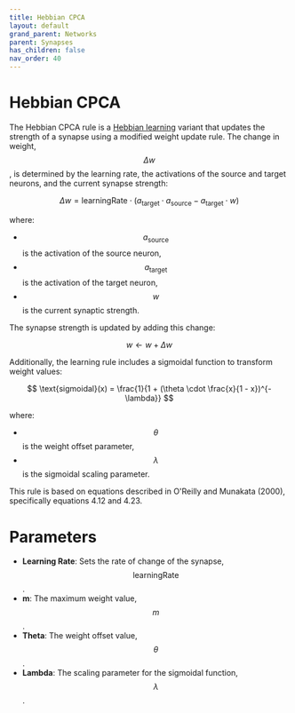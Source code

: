 ```yaml
---
title: Hebbian CPCA
layout: default
grand_parent: Networks
parent: Synapses
has_children: false
nav_order: 40
---
```


# Hebbian CPCA

The Hebbian CPCA rule is a [Hebbian learning](https://en.wikipedia.org/wiki/Hebbian_theory) variant that updates the strength of a synapse using a modified weight update rule. The change in weight, $$\Delta w$$, is determined by the learning rate, the activations of the source and target neurons, and the current synapse strength:

$$
\Delta w = \text{learningRate} \cdot (a_{\text{target}} \cdot a_{\text{source}} - a_{\text{target}} \cdot w)
$$

where:
- $$a_{\text{source}}$$ is the activation of the source neuron,
- $$a_{\text{target}}$$ is the activation of the target neuron,
- $$w$$ is the current synaptic strength.

The synapse strength is updated by adding this change:

$$
w \leftarrow w + \Delta w
$$

Additionally, the learning rule includes a sigmoidal function to transform weight values:

$$
\text{sigmoidal}(x) = \frac{1}{1 + (\theta \cdot \frac{x}{1 - x})^{-\lambda}}
$$

where:
- $$\theta$$ is the weight offset parameter,
- $$\lambda$$ is the sigmoidal scaling parameter.

This rule is based on equations described in O'Reilly and Munakata (2000), specifically equations 4.12 and 4.23.

# Parameters

- **Learning Rate**: Sets the rate of change of the synapse, $$\text{learningRate}$$.
- **m**: The maximum weight value, $$m$$.
- **Theta**: The weight offset value, $$\theta$$.
- **Lambda**: The scaling parameter for the sigmoidal function, $$\lambda$$.
